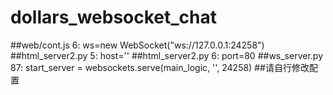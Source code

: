 # dollars_websocket_chat
  ##web/cont.js     6:  ws=new WebSocket("ws://127.0.0.1:24258")
  ##html_server2.py 5:  host=''
  ##html_server2.py 6:  port=80
  ##ws_server.py    87: start_server = websockets.serve(main_logic, '', 24258)
  ##请自行修改配置

